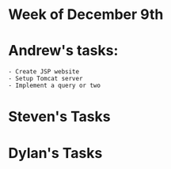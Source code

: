 # Week of December 9th
# Andrew's tasks:
    - Create JSP website
    - Setup Tomcat server
    - Implement a query or two
# Steven's Tasks
# Dylan's Tasks
